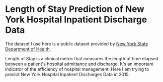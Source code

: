 # Length of Stay Prediction of New York Hospital Inpatient Discharge Data
The dataset I use here is a public dataset provided by [New York State Department of Health](https://health.data.ny.gov/Health/Hospital-Inpatient-Discharges-SPARCS-De-Identified/82xm-y6g8).

Length of Stay is a clinical metric that measures the length of time elapsed between a patient's hospital admittance and discharge. It's an important indicator of the efficiency of hospital management. Here I am trying to predict New York Hospital Inpatient Discharges Data in 2015.
